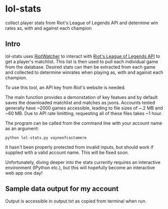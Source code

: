 # lol-stats
collect player stats from Riot's League of Legends API and determine win rates as, with and against each champion

## Intro

lol-stats uses [RiotWatcher](https://github.com/pseudonym117/Riot-Watcher) to interact with [Riot's League of Legends API](https://developer.riotgames.com/apis) to get a player's matchlist. This list is then used to pull each individual game from the database. Desired stats can then be extracted from each game and collected to determine winrates when playing as, with and against each champion.

To use this tool, an API key from Riot's website is needed.

The main function provides a demonstation of key featues and by default saves the downloaded matchlist and matches as jsons. Accounts tested generally have ~2000 games accessible, leading to file sizes of ~.2 MB and ~60 MB. Due to API rate limitting, requesting all of these files takes ~1 hour.

The program can be called from the command line with your account name as an argument:

    python lol-stats.py vayneofcastamere
  
It hasn't been properly protected from invalid inputs, but should work if supplied with a valid account name. This will be fixed soon.

Unfortunately, diving deeper into the stats currently requires an interactive environment (IPython etc.), but this will hopefully become an interactive web app one day!

## Sample data output for my account

Output is accessible in output.txt as copied from terminal when run.
